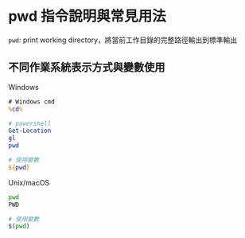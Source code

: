 # pwd 指令說明與常見用法

`pwd`: print working directory，將當前工作目錄的完整路徑輸出到標準輸出

## 不同作業系統表示方式與變數使用

Windows

```cmd
# Windows cmd
%cd%
```

```powershell
# powershell
Get-Location
gl
pwd

# 使用變數
${pwd}
```

Unix/macOS

```sh
pwd
PWD

# 使用變數
$(pwd)
```
